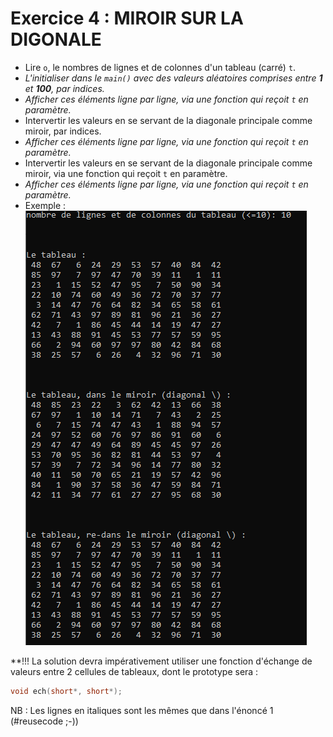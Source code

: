 # Exercice 4 : MIROIR SUR LA DIGONALE

+ Lire `o`, le nombres de lignes et de colonnes d'un tableau (carré) `t`.
+ *L'initialiser dans le `main()` avec des valeurs aléatoires comprises entre **1** et **100**, par indices.*
+ *Afficher ces éléments ligne par ligne, via une fonction qui reçoit `t` en paramètre.*
+ Intervertir les valeurs en se servant de la diagonale principale comme miroir, par indices.
+ *Afficher ces éléments ligne par ligne, via une fonction qui reçoit `t` en paramètre.*
+ Intervertir les valeurs en se servant de la diagonale principale comme miroir, via une fonction qui reçoit `t` en paramètre.
+ *Afficher ces éléments ligne par ligne, via une fonction qui reçoit `t` en paramètre.*
+ Exemple :
![une exécution de la solution](images/exemple-ex4.png)

**!!! La solution devra impérativement utiliser une fonction d'échange de valeurs entre 2 cellules de tableaux, dont le prototype sera : 

```c
void ech(short*, short*);
```

NB : Les lignes en italiques sont les mêmes que dans l'énoncé 1 (#reusecode ;-))
